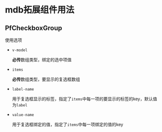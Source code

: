 # mdb拓展组件用法

## PfCheckboxGroup

使用选项

- `v-model`

  **必传**数组类型，绑定的选中项值

- `items`

  **必传**数组类型，要显示的复选框数组

- `label-name`

  用于复选框显示的标签，指定了`items`中每一项的要显示的标签的key，默认值为`label`

- `value-name`

  用于复选框绑定的值，指定了`items`中每一项绑定的值的key

